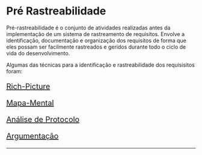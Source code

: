 # Pré Rastreabilidade

Pré-rastreabilidade é o conjunto de atividades realizadas antes da implementação de um sistema de rastreamento de requisitos. Envolve a identificação, documentação e organização dos requisitos de forma que eles possam ser facilmente rastreados e geridos durante todo o ciclo de vida do desenvolvimento.

Algumas das técnicas para a identificação e rastreabilidade dos requisisitos foram:

[<p style="font-size:20px;">Rich-Picture</p>](./PreRastrea/RichPicture.md)
[<p style="font-size:20px;">Mapa-Mental</p>](./PreRastrea/Mapa-Mental.md)
[<p style="font-size:20px;">Análise de Protocolo</p>](./PreRastrea/Baseline.md)
[<p style="font-size:20px;">Argumentação</p>](./PreRastrea/Argumetacao.md)




---


